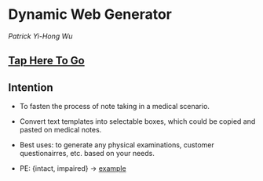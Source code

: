 # Dynamic Web Generator

*Patrick Yi-Hong Wu*

## [Tap Here To Go](https://patrickwoolf.github.io/dynamicweb)

## Intention
- To fasten the process of note taking in a medical scenario.
- Convert text templates into selectable boxes, which could be copied and pasted on medical notes.
- Best uses: to generate any physical examinations, customer questionairres, etc. based on your needs.

- PE: \{intact, impaired\} ->
  [example]("example.png")
